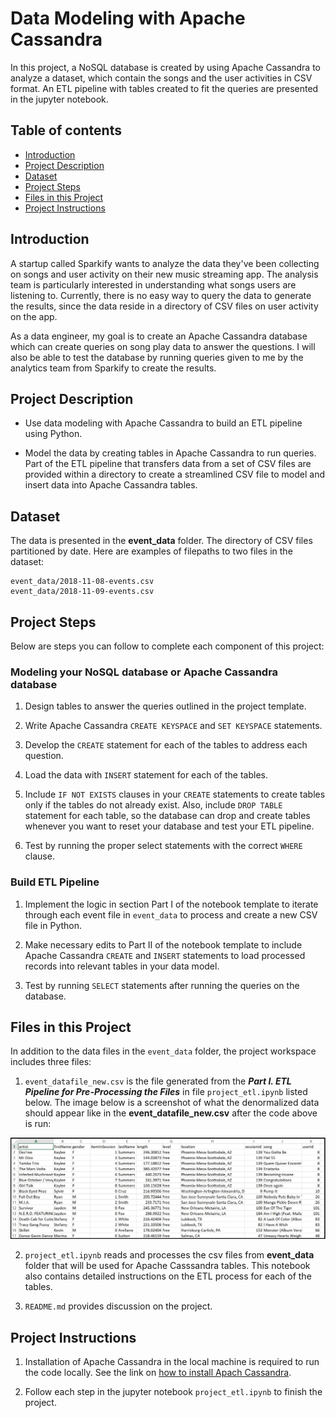 # Data Modeling with Apache Cassandra
>
In this project, a NoSQL database is created by using Apache Cassandra to analyze a dataset, which contain the songs and the user activities in CSV format. An ETL pipeline with tables created to fit the queries are presented in the jupyter notebook.

## Table of contents

* [Introduction](#introduction)
* [Project Description](#project-description)
* [Dataset](#dataset)
* [Project Steps](#project-steps)
* [Files in this Project](#files-in-this-project)
* [Project Instructions](#project-instructions)

## Introduction
A startup called Sparkify wants to analyze the data they've been collecting on songs and user activity on their new music streaming app. The analysis team is particularly interested in understanding what songs users are listening to. Currently, there is no easy way to query the data to generate the results, since the data reside in a directory of CSV files on user activity on the app.

As a data engineer, my goal is to create an Apache Cassandra database which can create queries on song play data to answer the questions. I will also be able to test the database by running queries given to me by the analytics team from Sparkify to create the results.

## Project Description
* Use data modeling with Apache Cassandra to build an ETL pipeline using Python.

* Model the data by creating tables in Apache Cassandra to run queries. Part of the ETL pipeline that transfers data from a set of CSV files are provided within a directory to create a streamlined CSV file to model and insert data into Apache Cassandra tables.

## Dataset
The data is presented in the **event_data** folder. The directory of CSV files partitioned by date. Here are examples of filepaths to two files in the dataset:

```
event_data/2018-11-08-events.csv
event_data/2018-11-09-events.csv
```
## Project Steps
Below are steps you can follow to complete each component of this project:

### Modeling your NoSQL database or Apache Cassandra database
1. Design tables to answer the queries outlined in the project template.

2. Write Apache Cassandra `CREATE KEYSPACE` and `SET KEYSPACE` statements.

3. Develop the `CREATE` statement for each of the tables to address each question.

4. Load the data with `INSERT` statement for each of the tables.

5. Include `IF NOT EXISTS` clauses in your `CREATE` statements to create tables only if the tables do not already exist. Also, include `DROP TABLE` statement for each table, so the database can drop and create tables whenever you want to reset your database and test your ETL pipeline.

6. Test by running the proper select statements with the correct `WHERE` clause.

### Build ETL Pipeline
1. Implement the logic in section Part I of the notebook template to iterate through each event file in `event_data` to process and create a new CSV file in Python.

2. Make necessary edits to Part II of the notebook template to include Apache Cassandra `CREATE` and `INSERT` statements to load processed records into relevant tables in your data model.

3. Test by running `SELECT` statements after running the queries on the database.

## Files in this Project
In addition to the data files in the `event_data` folder, the project workspace includes three files:

1. `event_datafile_new.csv` is the file generated from the ***Part I. ETL Pipeline for Pre-Processing the Files*** in file `project_etl.ipynb` listed below. The image below is a screenshot of what the denormalized data should appear like in the **event_datafile_new.csv** after the code above is run:

![event_datafile_new-image](/images/image_event_datafile_new.jpg)

2. `project_etl.ipynb` reads and processes the csv files from **event_data** folder that will be used for Apache Casssandra tables. This notebook also contains detailed instructions on the ETL process for each of the tables.

3. `README.md` provides discussion on the project.

## Project Instructions
1. Installation of Apache Cassandra in the local machine is required to run the code locally. See the link on [how to install Apach Cassandra](https://cassandra.apache.org/doc/latest/getting_started/installing.html).

2. Follow each step in the jupyter notebook `project_etl.ipynb` to finish the project.



